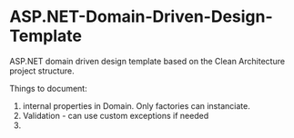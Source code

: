 # ASP.NET-Domain-Driven-Design-Template
ASP.NET domain driven design template based on the Clean Architecture project structure.

Things to document:
1. internal properties in Domain. Only factories can instanciate.
2. Validation - can use custom exceptions if needed
3. 